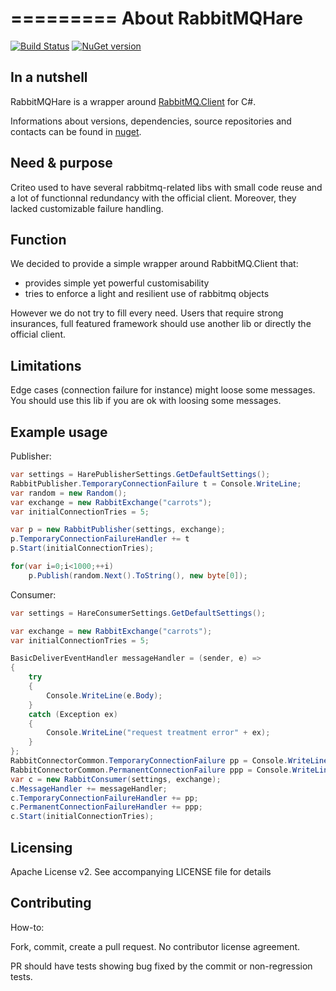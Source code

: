 =========
About RabbitMQHare
==================

[![Build Status](https://travis-ci.org/criteo/RabbitMQHare.png?branch=master)](https://travis-ci.org/criteo/RabbitMQHare)
[![NuGet version](https://badge.fury.io/nu/RabbitMQHare.png)](http://badge.fury.io/nu/RabbitMQHare)

In a nutshell
-------------

RabbitMQHare is a wrapper around [RabbitMQ.Client](http://nuget.org/packages/RabbitMQ.Client) for C#.

Informations about versions, dependencies, source repositories and contacts can
be found in [nuget](http://nuget.org/packages/RabbitMQHare).


Need & purpose
--------------

Criteo used to have several rabbitmq-related libs with small code reuse and a lot
of functionnal redundancy with the official client.
Moreover, they lacked customizable failure handling.

Function
--------

We decided to provide a simple wrapper around RabbitMQ.Client that:
- provides simple yet powerful customisability
- tries to enforce a light and resilient use of rabbitmq objects

However we do not try to fill every need. Users that require strong insurances,
full featured framework should use another lib or directly the official client.


Limitations
-----------

Edge cases (connection failure for instance) might loose some messages.
You should use this lib if you are ok with loosing some messages.


Example usage
-------------

Publisher:

```C#
var settings = HarePublisherSettings.GetDefaultSettings();
RabbitPublisher.TemporaryConnectionFailure t = Console.WriteLine;
var random = new Random();
var exchange = new RabbitExchange("carrots");
var initialConnectionTries = 5;

var p = new RabbitPublisher(settings, exchange);
p.TemporaryConnectionFailureHandler += t
p.Start(initialConnectionTries);

for(var i=0;i<1000;++i)
    p.Publish(random.Next().ToString(), new byte[0]);
```


Consumer:

```C#
var settings = HareConsumerSettings.GetDefaultSettings();

var exchange = new RabbitExchange("carrots");
var initialConnectionTries = 5;

BasicDeliverEventHandler messageHandler = (sender, e) =>
{
    try
    {
        Console.WriteLine(e.Body);
    }
    catch (Exception ex)
    {
        Console.WriteLine("request treatment error" + ex);
    }
};
RabbitConnectorCommon.TemporaryConnectionFailure pp = Console.WriteLine;
RabbitConnectorCommon.PermanentConnectionFailure ppp = Console.WriteLine;
var c = new RabbitConsumer(settings, exchange);
c.MessageHandler += messageHandler;
c.TemporaryConnectionFailureHandler += pp;
c.PermanentConnectionFailureHandler += ppp;
c.Start(initialConnectionTries);
```

Licensing
---------

Apache License v2. See accompanying LICENSE file for details


Contributing
------------

How-to:

Fork, commit, create a pull request.
No contributor license agreement.

PR should have tests showing bug fixed by the commit or non-regression tests.
